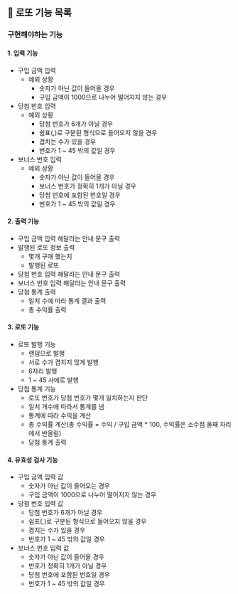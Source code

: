 ## 🚀 로또 기능 목록
### 구현해야하는 기능
#### 1. 입력 기능
- 구입 금액 입력
  - 예외 상황
    - 숫자가 아닌 값이 들어올 경우 
    - 구입 금액이 1000으로 나누어 떨어지지 않는 경우
- 당첨 번호 입력
  - 예외 상황
    - 당첨 번호가 6개가 아닐 경우
    - 쉼표(,)로 구분된 형식으로 들어오지 않을 경우
    - 겹치는 수가 있을 경우
    - 번호가 1 ~ 45 밖의 값일 경우
- 보너스 번호 입력
  - 예외 상황
    - 숫자가 아닌 값이 들어올 경우
    - 보너스 번호가 정확히 1개가 아닐 경우
    - 당첨 번호에 포함된 번호일 경우
    - 번호가 1 ~ 45 밖의 값일 경우
#### 2. 출력 기능
- 구입 금액 입력 해달라는 안내 문구 출력
- 발행된 로또 정보 출력
  - 몇개 구매 했는지
  - 발행된 로또
- 당첨 번호 입력 해달라는 안내 문구 출력
- 보너스 번호 입력 해달라는 안내 문구 출력
- 당첨 통계 출력
  - 일치 수에 따라 통계 결과 출력
  - 총 수익률 출력

#### 3. 로또 기능
- 로또 발행 기능
  - 랜덤으로 발행
  - 서로 수가 겹치지 않게 발행
  - 6자리 발행
  - 1 ~ 45 사에로 발행
- 당첨 통계 기능
  - 로또 번호가 당첨 번호가 몇개 일치하는지 판단 
  - 일치 개수에 따라서 통계를 냄
  - 통계에 따라 수익을 계산
  - 총 수익률 계산(총 수익률 = 수익 / 구입 금액 * 100, 수익률은 소수점 둘째 자리에서 반올림)
  - 당첨 통계 출력

#### 4. 유효성 검사 기능
- 구입 금액 입력 값
  - 숫자가 아닌 값이 들어오는 경우
  - 구입 금액이 1000으로 나누어 떨어지지 않는 경우
- 당첨 번호 입력 값
  - 당첨 번호가 6개가 아닐 경우
  - 쉼표(,)로 구분된 형식으로 들어오지 않을 경우
  - 겹치는 수가 있을 경우
  - 번호가 1 ~ 45 밖의 값일 경우
- 보너스 번호 입력 값
  - 숫자가 아닌 값이 들어올 경우
  - 번호가 정확히 1개가 아닐 경우
  - 당첨 번호에 포함된 번호일 경우
  - 번호가 1 ~ 45 밖의 값일 경우